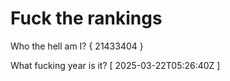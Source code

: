 # Fuck the rankings

Who the hell am I?
{ 21433404 }

What fucking year is it?
[ 2025-03-22T05:26:40Z ]
